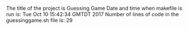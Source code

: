 The title of the project is Guessing Game
Date and time when makefile is run is: 
Tue Oct 10 15:42:34 GMTDT 2017
Number of lines of code in the guessinggame.sh file is: 
29
